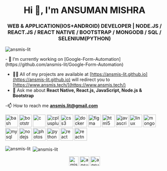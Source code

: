 <h1 align="center">Hi 👋, I'm ANSUMAN MISHRA</h1>
<h3 align="center">WEB & APPLICATION(IOS+ANDROID) DEVELOPER | NODE.JS / REACT.JS / REACT NATIVE / BOOTSTRAP / MONGODB / SQL / SELENIUM(PYTHON)</h3>

<p align="left"> <img src="https://komarev.com/ghpvc/?username=ansmis-lit" alt="ansmis-lit" /> </p>
- 🔭 I’m currently working on [Google-Form-Automation](https://github.com/ansmis-lit/Google-Form-Automation)

- 👨‍💻 All of my projects are available at [https://ansmis-lit.github.io](https://ansmis-lit.github.io) will redirect you to [https://www.ansmis.tech/](https://www.ansmis.tech/)
- 💬 Ask me about **React Native, React.js, JavaScript, Node.js & Bootstrap**

-📫 How to reach me **ansmis.lit@gmail.com**

<p align="left"><img src="https://www.vectorlogo.zone/logos/gnu_bash/gnu_bash-icon.svg" alt="bash" width="40" height="40"/> <img src="https://devicons.github.io/devicon/devicon.git/icons/bootstrap/bootstrap-plain.svg" alt="bootstrap" width="40" height="40"/> <img src="https://devicons.github.io/devicon/devicon.git/icons/c/c-original.svg" alt="c" width="40" height="40"/> <img src="https://devicons.github.io/devicon/devicon.git/icons/cplusplus/cplusplus-original.svg" alt="cplusplus" width="40" height="40"/> <img src="https://devicons.github.io/devicon/devicon.git/icons/css3/css3-original-wordmark.svg" alt="css3" width="40" height="40"/> <img src="https://devicons.github.io/devicon/devicon.git/icons/docker/docker-original-wordmark.svg" alt="docker" width="40" height="40"/> <img src="https://www.vectorlogo.zone/logos/figma/figma-icon.svg" alt="figma" width="40" height="40"/> <img src="https://devicons.github.io/devicon/devicon.git/icons/html5/html5-original-wordmark.svg" alt="html5" width="40" height="40"/> <img src="https://devicons.github.io/devicon/devicon.git/icons/javascript/javascript-original.svg" alt="javascript" width="40" height="40"/> <img src="https://devicons.github.io/devicon/devicon.git/icons/linux/linux-original.svg" alt="linux" width="40" height="40"/> <img src="https://devicons.github.io/devicon/devicon.git/icons/mongodb/mongodb-original-wordmark.svg" alt="mongodb" width="40" height="40"/> <img src="https://devicons.github.io/devicon/devicon.git/icons/mysql/mysql-original-wordmark.svg" alt="mysql" width="40" height="40"/> <img src="https://devicons.github.io/devicon/devicon.git/icons/nodejs/nodejs-original-wordmark.svg" alt="nodejs" width="40" height="40"/> <img src="https://devicons.github.io/devicon/devicon.git/icons/photoshop/photoshop-plain.svg" alt="photoshop" width="40" height="40"/> <img src="https://devicons.github.io/devicon/devicon.git/icons/python/python-original.svg" alt="python" width="40" height="40"/> <img src="https://devicons.github.io/devicon/devicon.git/icons/react/react-original-wordmark.svg" alt="react" width="40" height="40"/> <img src="https://reactnative.dev/img/header_logo.svg" alt="reactnative" width="40" height="40"/></p><p><img align="left" src="https://github-readme-stats.vercel.app/api/top-langs/?username=ansmis-lit&layout=compact&hide=html" alt="ansmis-lit" /></p>

<p>&nbsp;<img align="center" src="https://github-readme-stats.vercel.app/api?username=ansmis-lit&show_icons=true" alt="ansmis-lit" /></p>

<p align="center">
<a href="https://twitter.com/mishra_ansuman" target="blank"><img align="center" src="https://cdn.jsdelivr.net/npm/simple-icons@3.0.1/icons/twitter.svg" alt="mishra_ansuman" height="30" width="30" /></a>
<a href="https://linkedin.com/in/ansuman-mishra-software-developer" target="blank"><img align="center" src="https://cdn.jsdelivr.net/npm/simple-icons@3.0.1/icons/linkedin.svg" alt="ansuman-mishra-software-developer" height="30" width="30" /></a>
<a href="https://stackoverflow.com/users/ansuman-mishra" target="blank"><img align="center" src="https://cdn.jsdelivr.net/npm/simple-icons@3.0.1/icons/stackoverflow.svg" alt="ansuman-mishra" height="30" width="30" /></a>
</p>
